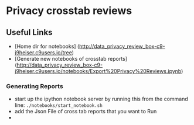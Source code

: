 # Privacy crosstab reviews


## Useful Links
* [Home dir for notebooks] (http://data_privacy_review_box-c9-j9heiser.c9users.io/tree)
* [Generate new notebooks of crosstab reports] (http://data_privacy_review_box-c9-j9heiser.c9users.io/notebooks/Export%20Privacy%20Reviews.ipynb)


### Generating Reports
* start up the ipython notebook server by running this from the command line: `./notebooks/start_notebook.sh `    
* add the Json File of cross tab reports that you want to Run
* 